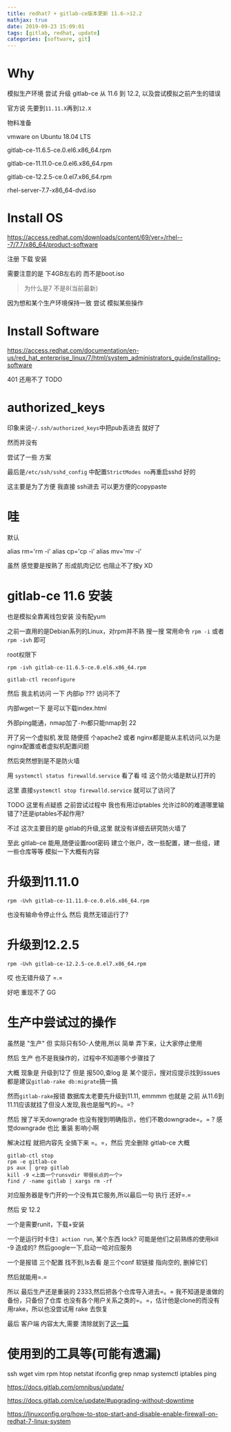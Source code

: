 ```yaml
---
title: redhat7 + gitlab-ce版本更新 11.6->12.2
mathjax: true
date: 2019-09-23 15:09:01
tags: [gitlab, redhat, update]
categories: [software, git]
---
```


# Why

模拟生产环境 尝试 升级 gitlab-ce 从 11.6 到 12.2, 以及尝试模拟之前产生的错误

官方说 先要到`11.11.X`再到`12.X`

物料准备

vmware on Ubuntu 18.04 LTS

gitlab-ce-11.6.5-ce.0.el6.x86_64.rpm

gitlab-ce-11.11.0-ce.0.el6.x86_64.rpm

gitlab-ce-12.2.5-ce.0.el7.x86_64.rpm

rhel-server-7.7-x86_64-dvd.iso

# Install OS

https://access.redhat.com/downloads/content/69/ver=/rhel---7/7.7/x86_64/product-software

注册 下载 安装

需要注意的是 下4GB左右的 而不是boot.iso

> 为什么是7 不是8(当前最新)

因为想和某个生产环境保持一致 尝试 模拟某些操作

<!--more-->

# Install Software

https://access.redhat.com/documentation/en-us/red_hat_enterprise_linux/7/html/system_administrators_guide/installing-software

401 还用不了 TODO

# authorized_keys

印象来说`~/.ssh/authorized_keys`中把pub丢进去 就好了

然而并没有

尝试了一些 方案

最后是`/etc/ssh/sshd_config` 中配置`StrictModes no`再重启sshd 好的

这主要是为了方便 我直接 ssh进去 可以更方便的copypaste

# 哇

默认

alias rm='rm -i'
alias cp='cp -i'
alias mv='mv -i'

虽然 感觉要是按熟了 形成肌肉记忆 也阻止不了按y XD

# gitlab-ce 11.6 安装

也是模拟全靠离线包安装 没有配yum

之前一直用的是Debian系列的Linux，对rpm并不熟 搜一搜 常用命令 `rpm -i` 或者 `rpm -ivh` 即可

root权限下

`rpm -ivh gitlab-ce-11.6.5-ce.0.el6.x86_64.rpm`

`gitlab-ctl reconfigure`

然后 我主机访问 一下 内部ip ??? 访问不了

内部wget一下 是可以下载index.html

外部ping能通，nmap加了`-Pn`都只能nmap到 22

开了另一个虚拟机 发现 随便搭 个apache2 或者 nginx都是能从主机访问,以为是nginx配置或者虚拟机配置问题

然后突然想到是不是防火墙

用 `systemctl status firewalld.service` 看了看  哇 这个防火墙是默认打开的

这里 直接`systemctl stop firewalld.service` 就可以了访问了

TODO 这里有点疑惑 之前尝试过程中 我也有用过iptables 允许过80的难道哪里输错了?还是iptables不起作用?

不过 这次主要目的是 gitlab的升级,这里 就没有详细去研究防火墙了

至此 gitlab-ce 能用,随便设置root密码 建立个账户，改一些配置，建一些组，建一些仓库等等 模拟一下大概有内容


# 升级到11.11.0

`rpm -Uvh gitlab-ce-11.11.0-ce.0.el6.x86_64.rpm`

也没有输命令停止什么 然后 竟然无错运行了?

# 升级到12.2.5

`rpm -Uvh gitlab-ce-12.2.5-ce.0.el7.x86_64.rpm`

哎 也无错升级了 =.=

好吧 重现不了 GG

# 生产中尝试过的操作

虽然是 "生产" 但 实际只有50-人使用,所以 简单 弄下来，让大家停止使用

然后 生产 也不是我操作的，过程中不知道哪个步骤挂了

大概 现象是 升级到12了 但是 报500,查log 是 某个提示，搜对应提示找到issues都是建议`gitlab-rake db:migrate`搞一搞

然而`gitlab-rake`报错 数据库太老要先升级到11.11, emmmm 也就是 之前 从11.6到11.11应该就挂了但没人发现,我也是服气的=。=?

然后 搜了半天downgrade 也没有搜到明确指示，他们不敢downgrade=。= ? 感觉downgrade 也比 重装 影响小啊

解决过程 就把内容先 全搞下来 =。=，然后 完全删除 gitlab-ce 大概

```
gitlab-ctl stop
rpm -e gitlab-ce
ps aux | grep gitlab
kill -9 <上面一个runsvdir 带很长点的一个>
find / -name gitlab | xargs rm -rf
```

对应服务器是专门开的一个没有其它服务,所以最后一句 执行 还好=.=

然后 安 12.2

一个是需要runit，下载+安装

一个是运行时卡住`] action run`, 某个东西 lock? 可能是他们之前熟练的使用kill -9 造成的? 然后google一下,启动一哈对应服务

一个是报错 三个配置 找不到,ls去看 是三个conf 软链接 指向空的, 删掉它们

然后就能用=.=

所以 最后生产还是重装的 2333,然后把各个仓库导入进去=。= 我不知道是谁做的备份，只备份了仓库 也没有各个用户关系之类的=。=，估计他是clone的而没有用rake，所以也没尝试用 rake 去恢复

最后 客户端 内容太大,需要 清除就到了[这一篇](/Blog/19-09-20-gitbiguselessfile/)

# 使用到的工具等(可能有遗漏)

ssh wget vim rpm htop netstat ifconfig grep nmap systemctl iptables ping

https://docs.gitlab.com/omnibus/update/

https://docs.gitlab.com/ce/update/#upgrading-without-downtime

https://linuxconfig.org/how-to-stop-start-and-disable-enable-firewall-on-redhat-7-linux-system
